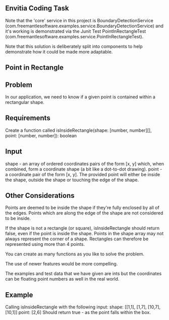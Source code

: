 Envitia Coding Task
-------------------
Note that the 'core' service in this project is BoundaryDetectionService (com.freemantlesoftware.examples.service.BoundaryDetectionService) and it's working is demonstrated via the Junit Test
PointInRectangleTest (com.freemantlesoftware.examples.service.PointInRectangleTest).

Note that this solution is deliberately split into components to help demonstrate how it could be made more adaptable.


Point in Rectangle
------------------

Problem
-------
In our application, we need to know if a given point is contained within a rectangular shape.

Requirements
------------
Create a function called
isInsideRectangle(shape: [number, number][], point: [number, number]): boolean

Input
-----
shape - an array of ordered coordinates pairs of the form [x, y] which, when combined, form a coordinate shape (a bit
like a dot-to-dot
drawing).
point - a coordinate pair of the form [x, y]. The provided point will either be inside the shape, outside the shape or
touching the edge of the
shape.

Other Considerations
--------------------
Points are deemed to be inside the shape if they're fully enclosed by all of the edges. Points which are along the edge
of the shape are not
considered to be inside.

If the shape is not a rectangle (or square), isInsideRectangle should return false, even if the point is inside the
shape.
Points in the shape array may not always represent the corner of a shape. Rectangles can therefore be represented using
more than 4
points.

You can create as many functions as you like to solve the problem.

The use of newer features would be more compelling.

The examples and test data that we have given are ints but the coordinates can be floating point numbers as well in the
real world.

Example
-------
Calling isInsideRectangle with the following input:
shape: [[1,1], [1,7], [10,7], [10,1]]
point: [2,6]
Should return true - as the point falls within the box.
